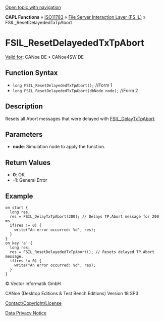 [Open topic with navigation](../../../../../../CANoeDEFamily.htm#Topics/CAPLFunctions/ISO11783/ISOInteractionLayerFS/Functions/CAPLfunctionIso11783FSILResetDelayededTxTpAbort.md)

**CAPL Functions** » [ISO11783](../../CAPLfunctionsISO11783Overview.md) » [File Server Interaction Layer (FS IL)](../CAPLfunctionsISOILFSOverview.md) » FSIL_ResetDelayededTxTpAbort

# FSIL_ResetDelayededTxTpAbort

[Valid for](../../../../Shared/FeatureAvailability.md): CANoe DE • CANoe4SW DE

## Function Syntax

- `long FSIL_ResetDelayededTxTpAbort();` //Form 1
- `long FSIL_ResetDelayededTxTpAbort(dbNode node);` //Form 2

## Description

Resets all Abort messages that were delayed with [FSIL_DelayTxTpAbort](CAPLfunctionIso11783FSILDelayTxTpAbort.md).

## Parameters

- **node**: Simulation node to apply the function.

## Return Values

- **0**: OK
- **-1**: General Error

## Example

```plaintext
on start {
  long res;
  res = FSIL_DelayTxTpAbort(200); // Delays TP.Abort message for 200 ms.
  if(res != 0) {
    write("An error occurred: %d", res);
  }
}
on key 'a' {
  long res;
  res = FSIL_ResetDelayededTxTpAbort(); // Resets delayed TP.Abort message.
  if(res != 0) {
    write("An error occurred: %d", res);
  }
}
```

© Vector Informatik GmbH

CANoe (Desktop Editions & Test Bench Editions) Version 18 SP3

[Contact/Copyright/License](../../../../Shared/ContactCopyrightLicense.md)

[Data Privacy Notice](https://www.vector.com/int/en/company/get-info/privacy-policy/)